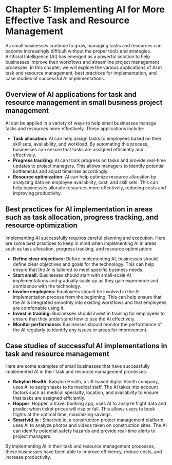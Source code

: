 Chapter 5: Implementing AI for More Effective Task and Resource Management
==========================================================================

As small businesses continue to grow, managing tasks and resources can become increasingly difficult without the proper tools and strategies. Artificial Intelligence (AI) has emerged as a powerful solution to help businesses improve their workflows and streamline project management processes. In this chapter, we will explore the various applications of AI in task and resource management, best practices for implementation, and case studies of successful AI implementations.

Overview of AI applications for task and resource management in small business project management
-------------------------------------------------------------------------------------------------

AI can be applied in a variety of ways to help small businesses manage tasks and resources more effectively. These applications include:

* **Task allocation:** AI can help assign tasks to employees based on their skill sets, availability, and workload. By automating this process, businesses can ensure that tasks are assigned efficiently and effectively.
* **Progress tracking:** AI can track progress on tasks and provide real-time updates to project managers. This allows managers to identify potential bottlenecks and adjust timelines accordingly.
* **Resource optimization:** AI can help optimize resource allocation by analyzing data on employee availability, cost, and skill sets. This can help businesses allocate resources more effectively, reducing costs and improving productivity.

Best practices for AI implementation in areas such as task allocation, progress tracking, and resource optimization
-------------------------------------------------------------------------------------------------------------------

Implementing AI successfully requires careful planning and execution. Here are some best practices to keep in mind when implementing AI in areas such as task allocation, progress tracking, and resource optimization:

* **Define clear objectives:** Before implementing AI, businesses should define clear objectives and goals for the technology. This can help ensure that the AI is tailored to meet specific business needs.
* **Start small:** Businesses should start with small-scale AI implementations and gradually scale up as they gain experience and confidence with the technology.
* **Involve employees:** Employees should be involved in the AI implementation process from the beginning. This can help ensure that the AI is integrated smoothly into existing workflows and that employees are comfortable using it.
* **Invest in training:** Businesses should invest in training for employees to ensure that they understand how to use the AI effectively.
* **Monitor performance:** Businesses should monitor the performance of the AI regularly to identify any issues or areas for improvement.

Case studies of successful AI implementations in task and resource management
-----------------------------------------------------------------------------

Here are some examples of small businesses that have successfully implemented AI in their task and resource management processes:

* **Babylon Health**: Babylon Health, a UK-based digital health company, uses AI to assign tasks to its medical staff. The AI takes into account factors such as medical specialty, location, and availability to ensure that tasks are assigned efficiently.
* **Hopper**: Hopper, a travel booking app, uses AI to analyze flight data and predict when ticket prices will rise or fall. This allows users to book flights at the optimal time, maximizing savings.
* **[Smartvid.io](http://Smartvid.io)** : [Smartvid.io](http://Smartvid.io), a construction project management platform, uses AI to analyze photos and videos taken on construction sites. The AI can identify potential safety hazards and provide real-time alerts to project managers.

By implementing AI in their task and resource management processes, these businesses have been able to improve efficiency, reduce costs, and increase productivity.
